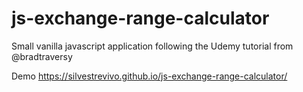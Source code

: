 # js-exchange-range-calculator
Small vanilla javascript application following the Udemy tutorial from @bradtraversy

Demo https://silvestrevivo.github.io/js-exchange-range-calculator/
